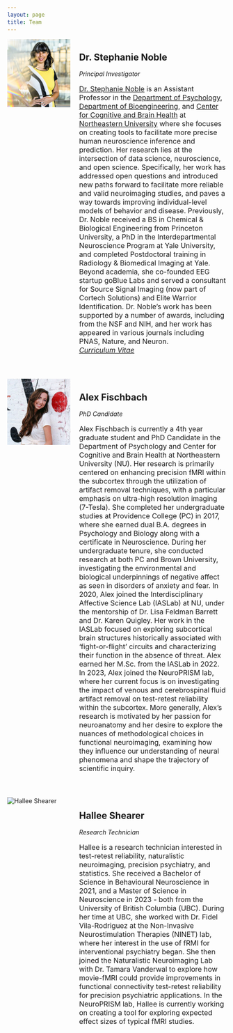 ```yaml
---
layout: page
title: Team
---
```


<div style="display: flex; align-items: top; margin-bottom: 40px;">
    <div style="flex: 30%; margin-right: 20px;">
        <img src="img/steph.png" alt="Stephanie Noble" width="250">
    </div>
    <div style="flex: 70%;">
        <h2>Dr. Stephanie Noble</h2>
        <div style="font-style: italic;">Principal Investigator</div>
        <p style="font-size: 16px;"><a href="https://cos.northeastern.edu/psychology/">Dr. Stephanie Noble</a> is an Assistant Professor in the <a href="https://cos.northeastern.edu/psychology/">Department of Psychology</a>, <a href="https://bioe.northeastern.edu/">Department of Bioengineering</a>, and <a href="https://web.northeastern.edu/cbhlab/">Center for Cognitive and Brain Health</a> at <a href="https://www.northeastern.edu/">Northeastern University</a> where she focuses on creating tools to facilitate more precise human neuroscience inference and prediction. Her research lies at the intersection of data science, neuroscience, and open science. Specifically, her work has addressed open questions and introduced new paths forward to facilitate more reliable and valid neuroimaging studies, and paves a way towards improving individual-level models of behavior and disease. Previously, Dr. Noble received a BS in Chemical & Biological Engineering from Princeton University, a PhD in the Interdepartmental Neuroscience Program at Yale University, and completed Postdoctoral training in Radiology & Biomedical Imaging at Yale. Beyond academia, she co-founded EEG startup goBlue Labs and served a consultant for Source Signal Imaging (now part of Cortech Solutions) and Elite Warrior Identification. Dr. Noble’s work has been supported by a number of awards, including from the NSF and NIH, and her work has appeared in various journals including PNAS, Nature, and Neuron.
        <br><i><a href="/img/SMN_CV.pdf">Curriculum Vitae</a></i>
        </p>
    </div>
</div>

<div style="display: flex; align-items: top; margin-bottom: 40px;">
    <div style="flex: 30%; margin-right: 20px;">
        <img src="img/alex.jpeg" alt="Alex Fischbach" width="250">
    </div>
    <div style="flex: 70%;">
        <h2>Alex Fischbach</h2>
        <div style="font-style: italic;">PhD Candidate</div>
        <p style="font-size: 16px;">Alex Fischbach is currently a 4th year graduate student and PhD Candidate in the Department of Psychology and Center for Cognitive and Brain Health at Northeastern University (NU). Her research is primarily centered on enhancing precision fMRI within the subcortex through the utilization of artifact removal techniques, with a particular emphasis on ultra-high resolution imaging (7-Tesla). She completed her undergraduate studies at Providence College (PC) in 2017, where she earned dual B.A. degrees in Psychology and Biology along with a certificate in Neuroscience. During her undergraduate tenure, she conducted research at both PC and Brown University, investigating the environmental and biological underpinnings of negative affect as seen in disorders of anxiety and fear. In 2020, Alex joined the Interdisciplinary Affective Science Lab (IASLab) at NU, under the mentorship of Dr. Lisa Feldman Barrett and Dr. Karen Quigley. Her work in the IASLab focused on exploring subcortical brain structures historically associated with ‘fight-or-flight’ circuits and characterizing their function in the absence of threat. Alex earned her M.Sc. from the IASLab in 2022. In 2023, Alex joined the NeuroPRISM lab, where her current focus is on investigating the impact of venous and cerebrospinal fluid artifact removal on test-retest reliability within the subcortex. More generally, Alex’s research is motivated by her passion for neuroanatomy and her desire to explore the nuances of methodological choices in functional neuroimaging, examining how they influence our understanding of neural phenomena and shape the trajectory of scientific inquiry.</p>
    </div>
</div>

<div style="display: flex; align-items: top; margin-bottom: 40px;">
    <div style="flex: 30%; margin-right: 20px;">
        <img src="img/hallee.jpg" alt="Hallee Shearer" width="250">
    </div>
    <div style="flex: 70%;">
        <h2>Hallee Shearer</h2>
        <div style="font-style: italic;">Research Technician</div>
        <p style="font-size: 16px;">Hallee is a research technician interested in test-retest reliability, naturalistic neuroimaging, precision psychiatry, and statistics. She received a Bachelor of Science in Behavioural Neuroscience in 2021, and a Master of Science in Neuroscience in 2023 - both from the University of British Columbia (UBC). During her time at UBC, she worked with Dr. Fidel Vila-Rodriguez at the Non-Invasive Neurostimulation Therapies (NINET) lab, where her interest in the use of fRMI for interventional psychiatry began. She then joined the Naturalistic Neuroimaging Lab with Dr. Tamara Vanderwal to explore how movie-fMRI could provide improvements in functional connectivity test-retest reliability for precision psychiatric applications. In the NeuroPRISM lab, Hallee is currently working on creating a tool for exploring expected effect sizes of typical fMRI studies. </p>
    </div>
</div>
